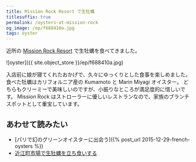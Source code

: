 ```yaml
---
title: Mission Rock Resort で生牡蠣
titlesuffix: true
permalink: /oysters-at-mission-rock
og_image: /ep/f688410a.jpg
tags: oyster
---
```


近所の [Mission Rock Resort](http://www.missionrockresort.com/) で生牡蠣を食べてきました。

![oyster]({{ site.object_store }}/ep/f688410a.jpg)

入店前に娘が寝てくれたおかげで、久々にゆっくりとした食事を楽しめました。
食べた牡蠣はカリフォルニア産の Kumamoto と Marin Miyagi オイスター。
どちらもクリーミーで美味しいのですが、小振りなところが満足度的に惜しいです。
Mission Rock はストローラーに優しいレストランなので、家族のブランチスポットとして重宝しています。

## あわせて読みたい

- [パリで幻のグリーンオイスターに出会う]({% post_url 2015-12-29-french-oysters %})
- [近江町市場で生牡蠣を立ち食いする](/kanazawa-oyster)
